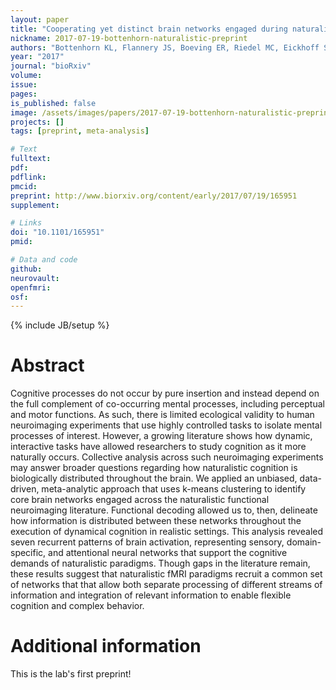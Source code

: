 ```yaml
---
layout: paper
title: "Cooperating yet distinct brain networks engaged during naturalistic paradigms: A meta-analysis of functional MRI results"
nickname: 2017-07-19-bottenhorn-naturalistic-preprint
authors: "Bottenhorn KL, Flannery JS, Boeving ER, Riedel MC, Eickhoff SB, Sutherland MT, Laird AR"
year: "2017"
journal: "bioRxiv"
volume:
issue:
pages:
is_published: false
image: /assets/images/papers/2017-07-19-bottenhorn-naturalistic-preprint.png
projects: []
tags: [preprint, meta-analysis]

# Text
fulltext:
pdf:
pdflink:
pmcid:
preprint: http://www.biorxiv.org/content/early/2017/07/19/165951
supplement:

# Links
doi: "10.1101/165951"
pmid:

# Data and code
github:
neurovault:
openfmri:
osf:
---
```

{% include JB/setup %}

# Abstract

Cognitive processes do not occur by pure insertion and instead depend on the full complement of co-occurring mental processes, including perceptual and motor functions. As such, there is limited ecological validity to human neuroimaging experiments that use highly controlled tasks to isolate mental processes of interest. However, a growing literature shows how dynamic, interactive tasks have allowed researchers to study cognition as it more naturally occurs. Collective analysis across such neuroimaging experiments may answer broader questions regarding how naturalistic cognition is biologically distributed throughout the brain. We applied an unbiased, data-driven, meta-analytic approach that uses k-means clustering to identify core brain networks engaged across the naturalistic functional neuroimaging literature. Functional decoding allowed us to, then, delineate how information is distributed between these networks throughout the execution of dynamical cognition in realistic settings. This analysis revealed seven recurrent patterns of brain activation, representing sensory, domain-specific, and attentional neural networks that support the cognitive demands of naturalistic paradigms. Though gaps in the literature remain, these results suggest that naturalistic fMRI paradigms recruit a common set of networks that that allow both separate processing of different streams of information and integration of relevant information to enable flexible cognition and complex behavior.

# Additional information

This is the lab's first preprint!
